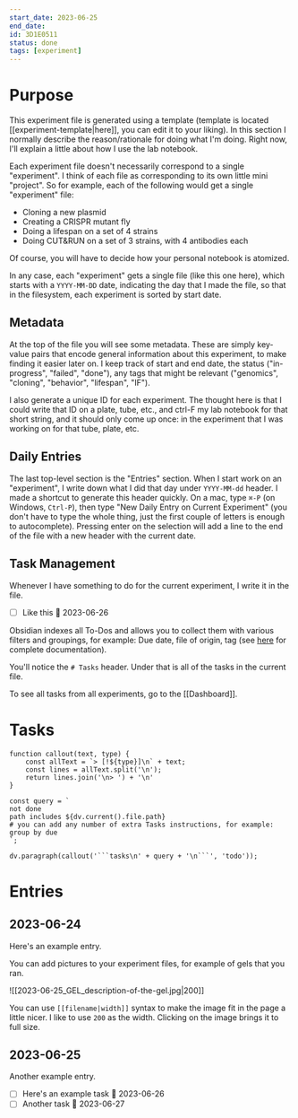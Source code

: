 ```yaml
---
start_date: 2023-06-25
end_date:
id: 3D1E0511
status: done
tags: [experiment]
---
```


# Purpose

This experiment file is generated using a template (template is located [[experiment-template|here]], you can edit it to your liking). In this section I normally describe the reason/rationale for doing what I'm doing. Right now, I'll explain a little about how I use the lab notebook.

Each experiment file doesn't necessarily correspond to a single "experiment". I think of each file as corresponding to its own little mini "project". So for example, each of the following would get a single "experiment" file:

- Cloning a new plasmid
- Creating a CRISPR mutant fly
- Doing a lifespan on a set of 4 strains
- Doing CUT&RUN on a set of 3 strains, with 4 antibodies each

Of course, you will have to decide how your personal notebook is atomized.

In any case, each "experiment" gets a single file (like this one here), which starts with a `YYYY-MM-DD` date, indicating the day that I made the file, so that in the filesystem, each experiment is sorted by start date.

## Metadata

At the top of the file you will see some metadata. These are simply key-value pairs that encode general information about this experiment, to make finding it easier later on. I keep track of start and end date, the status ("in-progress", "failed", "done"), any tags that might be relevant ("genomics", "cloning", "behavior", "lifespan", "IF"). 

I also generate a unique ID for each experiment. The thought here is that I could write that ID on a plate, tube, etc., and ctrl-F my lab notebook for that short string, and it should only come up once: in the experiment that I was working on for that tube, plate, etc.

## Daily Entries

The last top-level section is the "Entries" section. When I start work on an "experiment", I write down what I did that day under  `YYYY-MM-dd` header. I made a shortcut to generate this header quickly. On a mac, type `⌘-P` (on Windows, `Ctrl-P`), then type "New Daily Entry on Current Experiment" (you don't have to type the whole thing, just the first couple of letters is enough to autocomplete). Pressing enter on the selection will add a line to the end of the file with a new header with the current date.

## Task Management

Whenever I have something to do for the current experiment, I write it in the file.

- [ ] Like this 📅 2023-06-26 

Obsidian indexes all To-Dos and allows you to collect them with various filters and groupings, for example: Due date, file of origin, tag (see [here](https://publish.obsidian.md/tasks/Introduction) for complete documentation).

You'll notice the `# Tasks` header. Under that is all of the tasks in the current file.

To see all tasks from all experiments, go to the [[Dashboard]].

# Tasks

```dataviewjs
function callout(text, type) {
    const allText = `> [!${type}]\n` + text;
    const lines = allText.split('\n');
    return lines.join('\n> ') + '\n'
}

const query = `
not done
path includes ${dv.current().file.path}
# you can add any number of extra Tasks instructions, for example:
group by due
`;

dv.paragraph(callout('```tasks\n' + query + '\n```', 'todo'));
```

# Entries

## 2023-06-24

Here's an example entry.

You can add pictures to your experiment files, for example of gels that you ran.

![[2023-06-25_GEL_description-of-the-gel.jpg|200]]

You can use `[[filename|width]]` syntax to make the image fit in the page a little nicer. I like to use `200` as the width. Clicking on the image brings it to full size.

## 2023-06-25

Another example entry.

- [ ] Here's an example task  📅 2023-06-26 
- [ ] Another task 📅 2023-06-27 